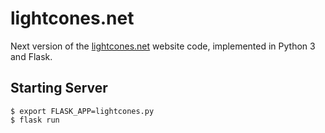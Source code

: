 lightcones.net
==============

Next version of the [lightcones.net](http://lightcones.net/) website code,
implemented in Python 3 and Flask.

Starting Server
---------------

    $ export FLASK_APP=lightcones.py
    $ flask run
